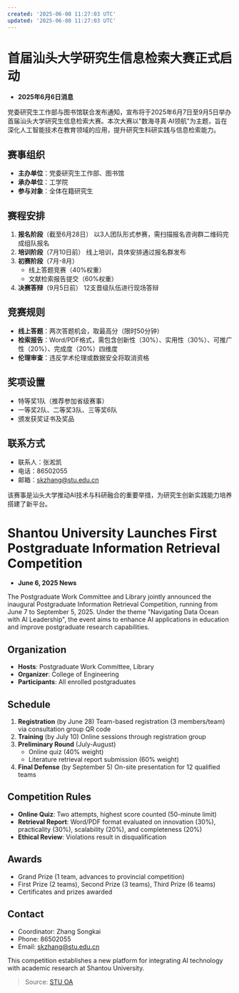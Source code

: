 ```yaml
---
created: '2025-06-08 11:27:03 UTC'
updated: '2025-06-08 11:27:03 UTC'
---
```


# 首届汕头大学研究生信息检索大赛正式启动

- **2025年6月6日消息**

党委研究生工作部与图书馆联合发布通知，宣布将于2025年6月7日至9月5日举办首届汕头大学研究生信息检索大赛。本次大赛以"数海寻真·AI领航"为主题，旨在深化人工智能技术在教育领域的应用，提升研究生科研实践与信息检索能力。

## **赛事组织**
- **主办单位**：党委研究生工作部、图书馆
- **承办单位**：工学院
- **参与对象**：全体在籍研究生

## **赛程安排**
1. **报名阶段**（截至6月28日）
   以3人团队形式参赛，需扫描报名咨询群二维码完成组队报名
2. **培训阶段**（7月10日前）
   线上培训，具体安排通过报名群发布
3. **初赛阶段**（7月-8月）
   - 线上答题竞赛（40%权重）
   - 文献检索报告提交（60%权重）
4. **决赛答辩**（9月5日前）
   12支晋级队伍进行现场答辩

## **竞赛规则**
- **线上答题**：两次答题机会，取最高分（限时50分钟）
- **检索报告**：Word/PDF格式，需包含创新性（30%）、实用性（30%）、可推广性（20%）、完成度（20%）四维度
- **伦理审查**：违反学术伦理或数据安全将取消资格

## **奖项设置**
- 特等奖1队（推荐参加省级赛事）
- 一等奖2队、二等奖3队、三等奖6队
- 颁发获奖证书及奖品

## **联系方式**
- 联系人：张淞凯
- 电话：86502055
- 邮箱：skzhang@stu.edu.cn

该赛事是汕头大学推动AI技术与科研融合的重要举措，为研究生创新实践能力培养搭建了新平台。


# Shantou University Launches First Postgraduate Information Retrieval Competition

- **June 6, 2025 News**

The Postgraduate Work Committee and Library jointly announced the inaugural Postgraduate Information Retrieval Competition, running from June 7 to September 5, 2025. Under the theme "Navigating Data Ocean with AI Leadership", the event aims to enhance AI applications in education and improve postgraduate research capabilities.

## **Organization**
- **Hosts**: Postgraduate Work Committee, Library
- **Organizer**: College of Engineering
- **Participants**: All enrolled postgraduates

## **Schedule**
1. **Registration** (by June 28)
   Team-based registration (3 members/team) via consultation group QR code
2. **Training** (by July 10)
   Online sessions through registration group
3. **Preliminary Round** (July-August)
   - Online quiz (40% weight)
   - Literature retrieval report submission (60% weight)
4. **Final Defense** (by September 5)
   On-site presentation for 12 qualified teams

## **Competition Rules**
- **Online Quiz**: Two attempts, highest score counted (50-minute limit)
- **Retrieval Report**: Word/PDF format evaluated on innovation (30%), practicality (30%), scalability (20%), and completeness (20%)
- **Ethical Review**: Violations result in disqualification

## **Awards**
- Grand Prize (1 team, advances to provincial competition)
- First Prize (2 teams), Second Prize (3 teams), Third Prize (6 teams)
- Certificates and prizes awarded

## **Contact**
- Coordinator: Zhang Songkai
- Phone: 86502055
- Email: skzhang@stu.edu.cn

This competition establishes a new platform for integrating AI technology with academic research at Shantou University.

> Source: [STU OA](http://oa.stu.edu.cn/page/maint/template/news/newstemplateprotal.jsp?templatetype=1&templateid=3&docid=41752)

